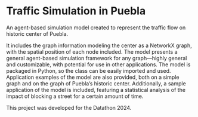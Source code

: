 # Traffic Simulation in Puebla
An agent-based simulation model created to represent the traffic flow on historic center of Puebla.

It includes the graph information modeling the center as a NetworkX graph, with the spatial position of each node included. The model presents a general agent-based simulation framework for any graph—highly general and customizable, with potential for use in other applications. The model is packaged in Python, so the class can be easily imported and used. Application examples of the model are also provided, both on a simple graph and on the graph of Puebla’s historic center. Additionally, a sample application of the model is included, featuring a statistical analysis of the impact of blocking a street for a certain amount of time.

This project was developed for the Datathon 2024.
